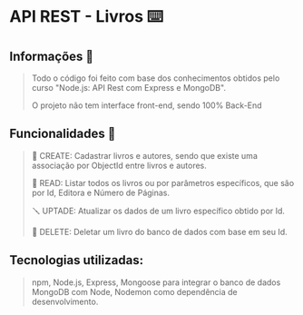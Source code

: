 # API REST - Livros :keyboard:
## Informações :open_book:
> Todo o código foi feito com base dos conhecimentos obtidos pelo curso "Node.js: API Rest com Express e MongoDB".
>
> O projeto não tem interface front-end, sendo 100% Back-End
## Funcionalidades :wrench:
> :toolbox: CREATE: Cadastrar livros e autores, sendo que existe uma associação por ObjectId entre livros e autores.
>
> :open_book: READ: Listar todos os livros ou por parâmetros específicos, que são por Id, Editora e Número de Páginas.
>
> :screwdriver: UPTADE: Atualizar os dados de um livro específico obtido por Id.
>
> :broom: DELETE: Deletar um livro do banco de dados com base em seu Id.
## Tecnologias utilizadas:
> npm, Node.js, Express, Mongoose para integrar o banco de dados MongoDB com Node, Nodemon como dependência de desenvolvimento.
